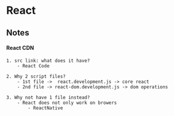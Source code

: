 # React

## Notes

#### React CDN
    1. src link: what does it have?  
        - React Code

    2. Why 2 script files?  
        - 1st file ->  react.development.js -> core react  
        - 2nd file -> react-dom.development.js -> dom operations  

    3. Why not have 1 file instead?  
        - React does not only work on browers  
            - ReactNative  